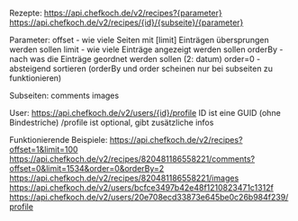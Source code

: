 Rezepte:
https://api.chefkoch.de/v2/recipes?{parameter}
https://api.chefkoch.de/v2/recipes/{id}/{subseite}/{parameter}

Parameter:
offset - wie viele Seiten mit [limit] Einträgen übersprungen werden sollen
limit - wie viele Einträge angezeigt werden sollen
orderBy - nach was die Einträge geordnet werden sollen (2: datum)
order=0 - absteigend sortieren
(orderBy und order scheinen nur bei subseiten zu funktionieren)

Subseiten:
comments
images


User:
https://api.chefkoch.de/v2/users/{id}/profile
ID ist eine GUID (ohne Bindestriche)
/profile ist optional, gibt zusätzliche infos


Funktionierende Beispiele:
https://api.chefkoch.de/v2/recipes?offset=1&limit=100
https://api.chefkoch.de/v2/recipes/820481186558221/comments?offset=0&limit=1534&order=0&orderBy=2
https://api.chefkoch.de/v2/recipes/820481186558221/images
https://api.chefkoch.de/v2/users/bcfce3497b42e48f1210823471c1312f
https://api.chefkoch.de/v2/users/20e708ecd33873e645be0c26b984f239/profile